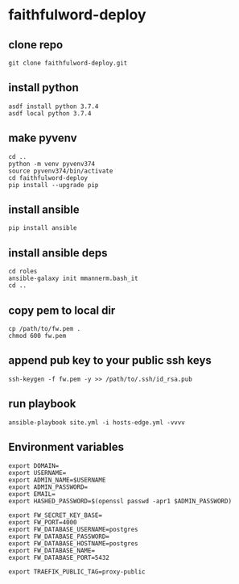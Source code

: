 # faithfulword-deploy


## clone repo
```
git clone faithfulword-deploy.git
```

## install python
```
asdf install python 3.7.4
asdf local python 3.7.4
```

## make pyvenv
```
cd ..
python -m venv pyvenv374
source pyvenv374/bin/activate
cd faithfulword-deploy
pip install --upgrade pip
```

## install ansible
```
pip install ansible
```

## install ansible deps
```
cd roles
ansible-galaxy init mmannerm.bash_it
cd ..
```

## copy pem to local dir
```
cp /path/to/fw.pem .
chmod 600 fw.pem
```

## append pub key to your public ssh keys
```
ssh-keygen -f fw.pem -y >> /path/to/.ssh/id_rsa.pub
```

## run playbook
```
ansible-playbook site.yml -i hosts-edge.yml -vvvv
```


## Environment variables
```
export DOMAIN=
export USERNAME=
export ADMIN_NAME=$USERNAME
export ADMIN_PASSWORD=
export EMAIL=
export HASHED_PASSWORD=$(openssl passwd -apr1 $ADMIN_PASSWORD)

export FW_SECRET_KEY_BASE=
export FW_PORT=4000
export FW_DATABASE_USERNAME=postgres
export FW_DATABASE_PASSWORD=
export FW_DATABASE_HOSTNAME=postgres
export FW_DATABASE_NAME=
export FW_DATABASE_PORT=5432

export TRAEFIK_PUBLIC_TAG=proxy-public
```
